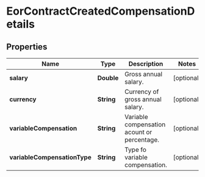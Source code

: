 

# EorContractCreatedCompensationDetails


## Properties

| Name | Type | Description | Notes |
|------------ | ------------- | ------------- | -------------|
|**salary** | **Double** | Gross annual salary. |  [optional] |
|**currency** | **String** | Currency of gross annual salary. |  [optional] |
|**variableCompensation** | **String** | Variable compensation acount or percentage. |  [optional] |
|**variableCompensationType** | **String** | Type fo variable compensation. |  [optional] |



